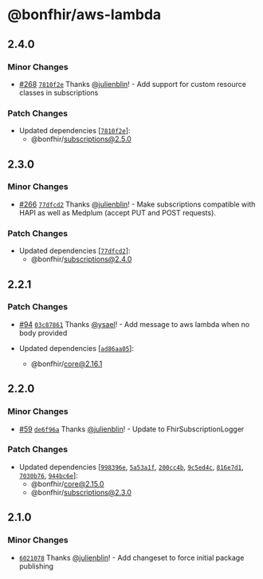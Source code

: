 # @bonfhir/aws-lambda

## 2.4.0

### Minor Changes

- [#268](https://github.com/bonfhir/bonfhir/pull/268) [`7810f2e`](https://github.com/bonfhir/bonfhir/commit/7810f2e75d75fb7cda68f1c1c2d525e3bdf6039b) Thanks [@julienblin](https://github.com/julienblin)! - Add support for custom resource classes in subscriptions

### Patch Changes

- Updated dependencies [[`7810f2e`](https://github.com/bonfhir/bonfhir/commit/7810f2e75d75fb7cda68f1c1c2d525e3bdf6039b)]:
  - @bonfhir/subscriptions@2.5.0

## 2.3.0

### Minor Changes

- [#266](https://github.com/bonfhir/bonfhir/pull/266) [`77dfcd2`](https://github.com/bonfhir/bonfhir/commit/77dfcd2d3e9f57a0ee58d2a96c3a9e29e4f677fe) Thanks [@julienblin](https://github.com/julienblin)! - Make subscriptions compatible with HAPI as well as Medplum (accept PUT and POST requests).

### Patch Changes

- Updated dependencies [[`77dfcd2`](https://github.com/bonfhir/bonfhir/commit/77dfcd2d3e9f57a0ee58d2a96c3a9e29e4f677fe)]:
  - @bonfhir/subscriptions@2.4.0

## 2.2.1

### Patch Changes

- [#94](https://github.com/bonfhir/bonfhir/pull/94) [`03c87861`](https://github.com/bonfhir/bonfhir/commit/03c87861fa35970d567a8724b438675abd0f6248) Thanks [@ysael](https://github.com/ysael)! - Add message to aws lambda when no body provided

- Updated dependencies [[`ad86aa05`](https://github.com/bonfhir/bonfhir/commit/ad86aa058bd100ac1f95b25c09ad18fa7cbafa85)]:
  - @bonfhir/core@2.16.1

## 2.2.0

### Minor Changes

- [#59](https://github.com/bonfhir/bonfhir/pull/59) [`de6f96a`](https://github.com/bonfhir/bonfhir/commit/de6f96af0127c7d1adbca2f85fad3973a75d41ce) Thanks [@julienblin](https://github.com/julienblin)! - Update to FhirSubscriptionLogger

### Patch Changes

- Updated dependencies [[`998396e`](https://github.com/bonfhir/bonfhir/commit/998396ec35090a2462dbfbaaa41f0a9a5babaa90), [`5a53a1f`](https://github.com/bonfhir/bonfhir/commit/5a53a1fcbf1f4b18c3250768292a0b56e46e27e0), [`200cc4b`](https://github.com/bonfhir/bonfhir/commit/200cc4bc3bf38d85ed24476c2751f12f176d329e), [`9c5ed4c`](https://github.com/bonfhir/bonfhir/commit/9c5ed4cd2700bd18559baca265ebfb32e0ffe828), [`816e7d1`](https://github.com/bonfhir/bonfhir/commit/816e7d1d41db4de095f1df26af3a96f472e290c9), [`7030b76`](https://github.com/bonfhir/bonfhir/commit/7030b7631f30c65e17ff83a074fce7d211c85cb6), [`944bc6e`](https://github.com/bonfhir/bonfhir/commit/944bc6ea9a5e717359973ac2379e17b180bed8b8)]:
  - @bonfhir/core@2.15.0
  - @bonfhir/subscriptions@2.3.0

## 2.1.0

### Minor Changes

- [`6021078`](https://github.com/bonfhir/bonfhir/commit/6021078346b2c371586591dcb0e9317f062e53d0) Thanks [@julienblin](https://github.com/julienblin)! - Add changeset to force initial package publishing
